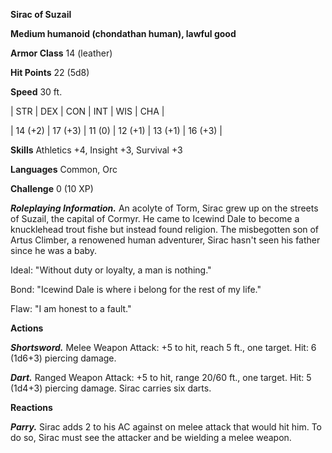 **Sirac of Suzail**

**Medium humanoid (chondathan human), lawful good**

**Armor Class** 14 (leather)

**Hit Points** 22 (5d8)

**Speed** 30 ft.

|   STR   |   DEX   |   CON   |   INT   |   WIS   |   CHA   |
  
| 14 (+2) | 17 (+3) | 11 (0) | 12 (+1) | 13 (+1) | 16 (+3) |

**Skills** Athletics +4, Insight +3, Survival +3

**Languages** Common, Orc

**Challenge** 0 (10 XP)

***Roleplaying Information.*** An acolyte of Torm, Sirac grew up on the streets of Suzail, the capital of Cormyr. He came to Icewind Dale to become a knucklehead trout fishe but instead found religion. The misbegotten son of Artus Climber, a renowened human adventurer, Sirac hasn't seen his father since he was a baby.

Ideal: "Without duty or loyalty, a man is nothing."

Bond: "Icewind Dale is where i belong for the rest of my life."

Flaw: "I am honest to a fault."

**Actions**

***Shortsword.*** Melee Weapon Attack: +5 to hit, reach 5 ft., one target. Hit: 6 (1d6+3) piercing  damage.

***Dart.*** Ranged Weapon Attack: +5 to hit, range 20/60 ft., one target. Hit: 5 (1d4+3) piercing damage. Sirac carries six darts.

**Reactions**

***Parry.*** Sirac adds 2 to his AC against on melee attack that would hit him. To do so, Sirac must see the attacker and be wielding a melee weapon.

